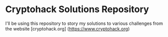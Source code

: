 # Cryptohack Solutions Repository
I'll be using this repository to story my solutions to various challenges from the website [cryptohack.org] (https://www.cryptohack.org)
